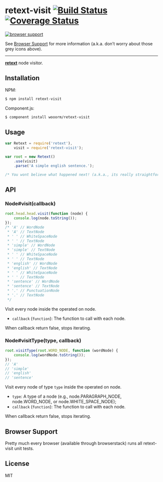# retext-visit [![Build Status](https://travis-ci.org/wooorm/retext-visit.svg?branch=master)](https://travis-ci.org/wooorm/retext-visit) [![Coverage Status](https://img.shields.io/coveralls/wooorm/retext-visit.svg)](https://coveralls.io/r/wooorm/retext-visit?branch=master)

[![browser support](https://ci.testling.com/wooorm/retext-visit.png) ](https://ci.testling.com/wooorm/retext-visit)

See [Browser Support](#browser-support) for more information (a.k.a. don’t worry about those grey icons above).

---

**[retext](https://github.com/wooorm/retext "Retext")** node visitor.

## Installation

NPM:
```sh
$ npm install retext-visit
```

Component.js:
```sh
$ component install wooorm/retext-visit
```

## Usage

```js
var Retext = require('retext'),
    visit = require('retext-visit');

var root = new Retext()
    .use(visit)
    .parse('A simple english sentence.');

/* You wont believe what happened next! (a.k.a., its really straightforward, see below.) */
```

## API

### Node#visit(callback)

```js
root.head.head.visit(function (node) {
    console.log(node.toString());
});
/* 'A' // WordNode
 * 'A' // TextNode
 * ' ' // WhiteSpaceNode
 * ' ' // TextNode
 * 'simple' // WordNode
 * 'simple' // TextNode
 * ' ' // WhiteSpaceNode
 * ' ' // TextNode
 * 'english' // WordNode
 * 'english' // TextNode
 * ' ' // WhiteSpaceNode
 * ' ' // TextNode
 * 'sentence' // WordNode
 * 'sentence' // TextNode
 * '.' // PunctuationNode
 * '.' // TextNode
 */
```

Visit every node inside the operated on node.

- `callback` (`function`): The function to call with each node.

When callback return false, stops iterating.

### Node#visitType(type, callback)

```js
root.visitType(root.WORD_NODE, function (wordNode) {
    console.log(wordNode.toString());
});
// 'A'
// 'simple'
// 'english'
// 'sentence'
```

Visit every node of type `type` inside the operated on node.

- `type`: A type of a node (e.g., node.PARAGRAPH_NODE, node.WORD_NODE, or node.WHITE_SPACE_NODE);
- `callback` (`function`): The function to call with each node.

When callback return false, stops iterating.

## Browser Support
Pretty much every browser (available through browserstack) runs all retext-visit unit tests.

## License

  MIT
